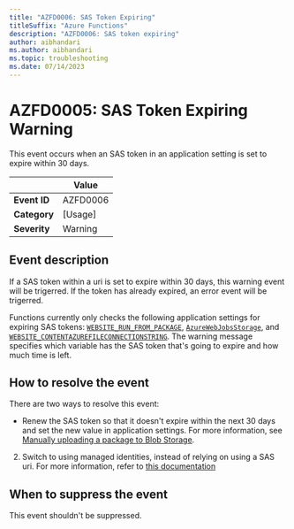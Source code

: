 ```yaml
---
title: "AZFD0006: SAS Token Expiring"
titleSuffix: "Azure Functions"
description: "AZFD0006: SAS token expiring"
author: aibhandari
ms.author: aibhandari
ms.topic: troubleshooting
ms.date: 07/14/2023
---
```


# AZFD0005: SAS Token Expiring Warning

This event occurs when an SAS token in an application setting is set to expire within 30 days.


| | Value |
|-|-|
| **Event ID** |AZFD0006|
| **Category** |[Usage]|
| **Severity** |Warning|

## Event description

If a SAS token within a uri is set to expire within 30 days, this warning event will be trigerred. If the token has already expired, an error event will be trigerred.

Functions currently only checks the following application settings for expiring SAS tokens: [`WEBSITE_RUN_FROM_PACKAGE`](../../functions-app-settings.md#website_run_from_package), [`AzureWebJobsStorage`](../../functions-app-settings.md#azurewebjobsstorage), and [`WEBSITE_CONTENTAZUREFILECONNECTIONSTRING`](../../functions-app-settings.md#website_contentazurefileconnectionstring). The warning message specifies which variable has the SAS token that's going to expire and how much time is left.


## How to resolve the event

There are two ways to resolve this event:

+ Renew the SAS token so that it doesn't expire within the next 30 days and set the new value in application settings. For more information, see [Manually uploading a package to Blob Storage](../../run-functions-from-deployment-package.md#manually-uploading-a-package-to-blob-storage).

2. Switch to using managed identities, instead of relying on using a SAS uri. For more information, refer to [this documentation](https://learn.microsoft.com/en-us/azure/azure-functions/run-functions-from-deployment-package#fetch-a-package-from-azure-blob-storage-using-a-managed-identity)

## When to suppress the event

This event shouldn't be suppressed.

